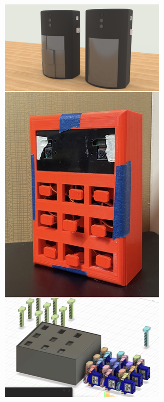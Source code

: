 ![alt text](https://github.com/KimYoungMuri/eyemapper/blob/main/Concept%20Eyemapper.png)
![alt text](https://github.com/KimYoungMuri/eyemapper/blob/main/Final_Product.png)
![alt text](https://github.com/KimYoungMuri/eyemapper/blob/main/Print3.png)
